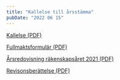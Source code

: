 ```yaml
--- 
title: "Kallelse till årsstämma"
pubDate: "2022 06 15"
---
```

[Kallelse (PDF)](/pdf/Årsredovisning%20iApotek%2020220511%20signerat.pdf)

[Fullmaktsformulär (PDF)](/pdf/FULLMAKTSFORMULÄR%20iApotek%20årsstämma%2015%20juni%202022.pdf)

[Årsredovisning räkenskapsåret 2021 (PDF)](/pdf/Årsredovisning%20iApotek%2020220511%20signerat.pdf)

[Revisonsberättelse (PDF)](/pdf/ÅR%202021%20RB%20signerad.pdf)